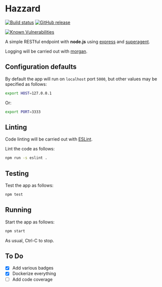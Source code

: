 # Hazzard

[![Build status](http://travis-ci.org/mramshaw/Hazzard.svg?branch=master)](http://travis-ci.org/mramshaw/Hazzard)
[![GitHub release](http://img.shields.io/github/release/mramshaw/Hazzard.svg?style=flat-square)](http://github.com/mramshaw/Hazzard/releases)

[![Known Vulnerabilities](https://snyk.io//test/github/mramshaw/Hazzard/badge.svg?style=plastic&targetFile=package.json)](https://snyk.io//test/github/mramshaw/Hazzard?style=plastic&targetFile=package.json)

A simple RESTful endpoint with __node.js__ using [express](http://www.npmjs.com/package/express) and [superagent](http://www.npmjs.com/package/superagent).

Logging will be carried out with [morgan](http://www.npmjs.com/package/morgan).

## Configuration defaults

By default the app will run on `localhost` port `5000`, but other values may be specified as follows:

```bash
export HOST=127.0.0.1
```

Or:

```bash
export PORT=3333
```

## Linting

Code linting will be carried out with [ESLint](https://eslint.org/).

Lint the code as follows:

```bash
npm run -s eslint .
```

## Testing

Test the app as follows:

```bash
npm test
```

## Running

Start the app as follows:

```bash
npm start
```

As usual, Ctrl-C to stop.

## To Do

- [x] Add various badges
- [x] Dockerize everything
- [ ] Add code coverage
